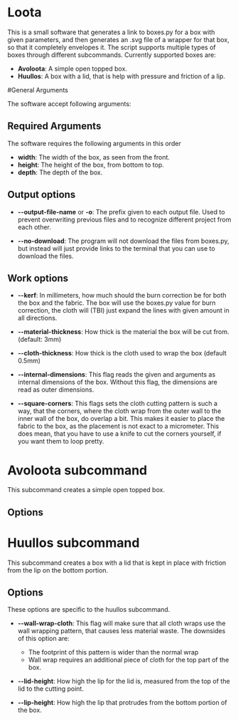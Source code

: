 #  Loota

This is a small software that generates a link to boxes.py for a box with given parameters, and then generates an .svg file of a wrapper for that box, so that it completely envelopes it. The script supports multiple types of boxes through different subcommands. Currently supported boxes are:

 - **Avoloota**: A simple open topped box. 
 - **Huullos**: A box with a lid, that is help with pressure and friction of a lip.
 
 
 #General Arguments
 
 The software accept following arguments:
 
## Required Arguments

The software requires the following arguments in this order <width> <height> <depth>

 - **width**: The width of the box, as seen from the front.  
 - **height**: The height of the box, from bottom to top.
 - **depth**: The depth of the box.
 
 
## Output options

 - **--output-file-name** or **-o**: The prefix given to each output file. Used to prevent overwriting previous files and to recognize different project from each other. 
 
 - **--no-download**: The program will not download the files from boxes.py, but instead will just provide links to the terminal that you can use to download the files.
 
 
 ## Work options
 
 - **--kerf**: In millimeters, how much should the burn correction be for both the box and the fabric. The box will use the boxes.py value for burn correction, the cloth will (TBI) just expand the lines with given amount in all directions.
 
 - **--material-thickness**: How thick is the material the box will be cut from. (default: 3mm)
 
 - **--cloth-thickness**: How thick is the cloth used to wrap the box (default 0.5mm)
 
 - **--internal-dimensions**: This flag reads the given <width> <height> and <depth> arguments as internal dimensions of the box. Without this flag, the dimensions are read as outer dimensions.
  
 - **--square-corners**: This flags sets the cloth cutting pattern is such a way, that the corners, where the cloth wrap from the outer wall to the inner wall of the box, do overlap a bit. This makes it easier to place the fabric to the box, as the placement is not exact to a micrometer. This does mean, that you have to use a knife to cut the corners yourself, if you want them to loop pretty. 
   
 
 
 # Avoloota subcommand

This subcommand creates a simple open topped box.

## Options



# Huullos subcommand

This subcommand creates a box with a lid that is kept in place with friction from the lip on the bottom portion.

## Options

These options are specific to the huullos subcommand.

 - **--wall-wrap-cloth**: This flag will make sure that all cloth wraps use the wall wrapping pattern, that causes less material waste. The downsides of this option are:
   - The footprint of this pattern is wider than the normal wrap
   - Wall wrap requires an additional piece of cloth for the top part of the box.
 
 - **--lid-height**: How high the lip for the lid is, measured from the top of the lid to the cutting point.
  
 - **--lip-height**: How high the lip that protrudes from the bottom portion of the box.


